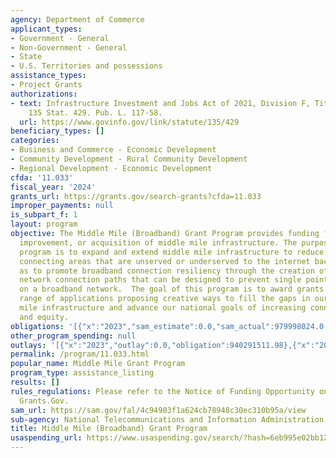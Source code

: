 ```yaml
---
agency: Department of Commerce
applicant_types:
- Government - General
- Non-Government - General
- State
- U.S. Territories and possessions
assistance_types:
- Project Grants
authorizations:
- text: Infrastructure Investment and Jobs Act of 2021, Division F, Title IV, 60401.
    135 Stat. 429. Pub. L. 117-58.
  url: https://www.govinfo.gov/link/statute/135/429
beneficiary_types: []
categories:
- Business and Commerce - Economic Development
- Community Development - Rural Community Development
- Regional Development - Economic Development
cfda: '11.033'
fiscal_year: '2024'
grants_url: https://grants.gov/search-grants?cfda=11.033
improper_payments: null
is_subpart_f: 1
layout: program
objective: The Middle Mile (Broadband) Grant Program provides funding for the construction,
  improvement, or acquisition of middle mile infrastructure. The purpose of the grant
  program is to expand and extend middle mile infrastructure to reduce the cost of
  connecting areas that are unserved or underserved to the internet backbone, as well
  as to promote broadband connection resiliency through the creation of alternative
  network connection paths that can be designed to prevent single points of failure
  on a broadband network.  The goal of this program is to award grants to a broad
  range of applications proposing creative ways to fill the gaps in our nation’s middle
  mile infrastructure and advance our national goals of increasing connectivity, affordability,
  and equity.
obligations: '[{"x":"2023","sam_estimate":0.0,"sam_actual":979998024.0,"usa_spending_actual":979998024.84},{"x":"2024","sam_estimate":0.0,"sam_actual":0.0,"usa_spending_actual":-14652420.23},{"x":"2025","sam_estimate":0.0,"sam_actual":0.0,"usa_spending_actual":-25054092.63}]'
other_program_spending: null
outlays: '[{"x":"2023","outlay":0.0,"obligation":940291511.98},{"x":"2024","outlay":0.0,"obligation":0.0},{"x":"2025","outlay":0.0,"obligation":0.0}]'
permalink: /program/11.033.html
popular_name: Middle Mile Grant Program
program_type: assistance_listing
results: []
rules_regulations: Please refer to the Notice of Funding Opportunity once posted on
  Grants.Gov.
sam_url: https://sam.gov/fal/4c94903f1a624cb78948c30ec310b95a/view
sub-agency: National Telecommunications and Information Administration
title: Middle Mile (Broadband) Grant Program
usaspending_url: https://www.usaspending.gov/search/?hash=6eb995e02bb12324be7be91e629de4c4
---
```


